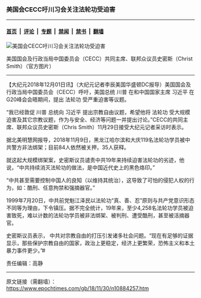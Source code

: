 ### 美国会CECC吁川习会关注法轮功受迫害

---

#### [首页](../../../..?n10884257) &nbsp;|&nbsp; [评论](../../../../../epoch-comment?n10884257) &nbsp;|&nbsp; [专题](../../../../../epoch-special?n10884257) &nbsp;|&nbsp; [禁闻](../../../../../epoch-news?n10884257) &nbsp;|&nbsp; [禁书](../../../../../books?n10884257) &nbsp;|&nbsp; [翻墙](https://github.com/gfw-breaker/nogfw/blob/master/README.md?n10884257)


<div><img alt="美国会CECC吁川习会关注法轮功受迫害" class="attachment-djy_600_400 size-djy_600_400 wp-post-image" src="https://i.epochtimes.com/assets/uploads/2018/12/Screen-Shot-2018-11-30-at-1.27.30-PM-590x400.png"/>
<div class="caption">
 <p>
  美国国会及行政当局中国委员会（CECC）共同主席、联邦众议员史密斯（Christ Smith）（官方图片）
 </p>
</div></div><hr/><div class="post_content" id="artbody" itemprop="articleBody">
 <!-- article content begin -->
 <p>
  【大纪元2018年12月01日讯】（大纪元记者李辰美国华盛顿DC报导）美国国会及行政当局中国委员会（CECC）呼吁，美国总统
  <ok href="https://www.epochtimes.com/gb/tag/%E5%B7%9D%E6%99%AE.html">
   川普
  </ok>
  在和中国国家主席
  <ok href="https://www.epochtimes.com/gb/tag/%E4%B9%A0%E8%BF%91%E5%B9%B3.html">
   习近平
  </ok>
  在G20峰会会晤期间，提出
  <ok href="https://www.epochtimes.com/gb/tag/%E6%B3%95%E8%BD%AE%E5%8A%9F.html">
   法轮功
  </ok>
  受严重迫害等议题。
 </p>
 <p>
  “我已经敦促
  <ok href="https://www.epochtimes.com/gb/tag/%E5%B7%9D%E6%99%AE.html">
   川普
  </ok>
  总统向
  <ok href="https://www.epochtimes.com/gb/tag/%E4%B9%A0%E8%BF%91%E5%B9%B3.html">
   习近平
  </ok>
  提出宗教自由议题，希望他将
  <ok href="https://www.epochtimes.com/gb/tag/%E6%B3%95%E8%BD%AE%E5%8A%9F.html">
   法轮功
  </ok>
  受大规模迫害及其它宗教议题，作为与安全、经济等问题一并提出讨论。”CECC的共同主席、联邦众议员史密斯（Chris Smith）11月29日接受大纪元记者采访时表示。
 </p>
 <p>
  据北美明慧网报导，2018年11月9日，黑龙江哈尔滨和大庆119名法轮功学员被中共警方非法绑架；目前84人依然被关押，35人获释。
 </p>
 <p>
  就这起大规模绑架案，史密斯议员谴责中共19年来持续迫害法轮功的劣迹，他说，“中共持续消灭法轮功的做法，是中国近代史上的黑色烙印。”
 </p>
 <p>
  “中共甚至需要控制中国人的良知（以维持其统治），这导致了可怕的侵犯人权的行为，如：酷刑、任意拘禁和强摘器官。”
 </p>
 <p>
  1999年7月20日，中共前党魁江泽民以法轮功“真、善、忍”原则与共产党意识形态不同等为理由，下令镇压。据不完全统计，19年来，至少4,258名法轮功学员被迫害致死，难以计数的法轮功学员被非法绑架、被判刑、遭受酷刑，甚至被活摘器官。
 </p>
 <p>
  史密斯议员表示， 中共对宗教自由的打压引发诸多社会问题。“现在有足够的证据显示，那些保护宗教自由的国家，政治上更稳定，经济上更繁荣，恐怖主义和本土暴力事件更少。”#
 </p>
 <p>
  责任编辑：高静
 </p>
 <!-- article content end -->
 <div id="below_article_ad">
 </div>
</div>


---

原文链接（需翻墙）：https://www.epochtimes.com/gb/18/11/30/n10884257.htm
